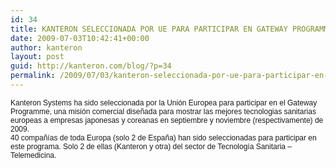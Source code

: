 ```yaml
---
id: 34
title: KANTERON SELECCIONADA POR UE PARA PARTICIPAR EN GATEWAY PROGRAMME
date: 2009-07-03T10:42:41+00:00
author: kanteron
layout: post
guid: http://kanteron.com/blog/?p=34
permalink: /2009/07/03/kanteron-seleccionada-por-ue-para-participar-en-gateway-programme/
---
```

<p style="font: normal normal normal 12px/normal Helvetica;margin: 0px">
  Kanteron Systems ha sido seleccionada por la Unión Europea para participar en el Gateway Programme, una misión comercial diseñada para mostrar las mejores tecnologias sanitarias europeas a empresas japonesas y coreanas en septiembre y noviembre (respectivamente) de 2009.
</p>

<p style="font: normal normal normal 12px/normal Helvetica;margin: 0px">
  40 compañías de toda Europa (solo 2 de España) han sido seleccionadas para participar en este programa. Solo 2 de ellas (Kanteron y otra) del sector de Tecnología Sanitaria – Telemedicina.
</p>